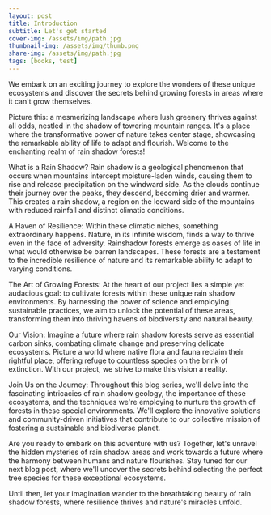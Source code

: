 ```yaml
---
layout: post
title: Introduction
subtitle: Let's get started
cover-img: /assets/img/path.jpg
thumbnail-img: /assets/img/thumb.png
share-img: /assets/img/path.jpg
tags: [books, test]
---
```

We embark on an exciting journey to explore the wonders of these unique ecosystems and discover the secrets behind growing forests in areas where it can't grow themselves.

Picture this: a mesmerizing landscape where lush greenery thrives against all odds, nestled in the shadow of towering mountain ranges. It's a place where the transformative power of nature takes center stage, showcasing the remarkable ability of life to adapt and flourish. Welcome to the enchanting realm of rain shadow forests!

What is a Rain Shadow?
Rain shadow is a geological phenomenon that occurs when mountains intercept moisture-laden winds, causing them to rise and release precipitation on the windward side. As the clouds continue their journey over the peaks, they descend, becoming drier and warmer. This creates a rain shadow, a region on the leeward side of the mountains with reduced rainfall and distinct climatic conditions.

A Haven of Resilience:
Within these climatic niches, something extraordinary happens. Nature, in its infinite wisdom, finds a way to thrive even in the face of adversity. Rainshadow forests emerge as oases of life in what would otherwise be barren landscapes. These forests are a testament to the incredible resilience of nature and its remarkable ability to adapt to varying conditions.

The Art of Growing Forests:
At the heart of our project lies a simple yet audacious goal: to cultivate forests within these unique rain shadow environments. By harnessing the power of science and employing sustainable practices, we aim to unlock the potential of these areas, transforming them into thriving havens of biodiversity and natural beauty.

Our Vision:
Imagine a future where rain shadow forests serve as essential carbon sinks, combating climate change and preserving delicate ecosystems. Picture a world where native flora and fauna reclaim their rightful place, offering refuge to countless species on the brink of extinction. With our project, we strive to make this vision a reality.

Join Us on the Journey:
Throughout this blog series, we'll delve into the fascinating intricacies of rain shadow geology, the importance of these ecosystems, and the techniques we're employing to nurture the growth of forests in these special environments. We'll explore the innovative solutions and community-driven initiatives that contribute to our collective mission of fostering a sustainable and biodiverse planet.

Are you ready to embark on this adventure with us? Together, let's unravel the hidden mysteries of rain shadow areas and work towards a future where the harmony between humans and nature flourishes. Stay tuned for our next blog post, where we'll uncover the secrets behind selecting the perfect tree species for these exceptional ecosystems.

Until then, let your imagination wander to the breathtaking beauty of rain shadow forests, where resilience thrives and nature's miracles unfold.